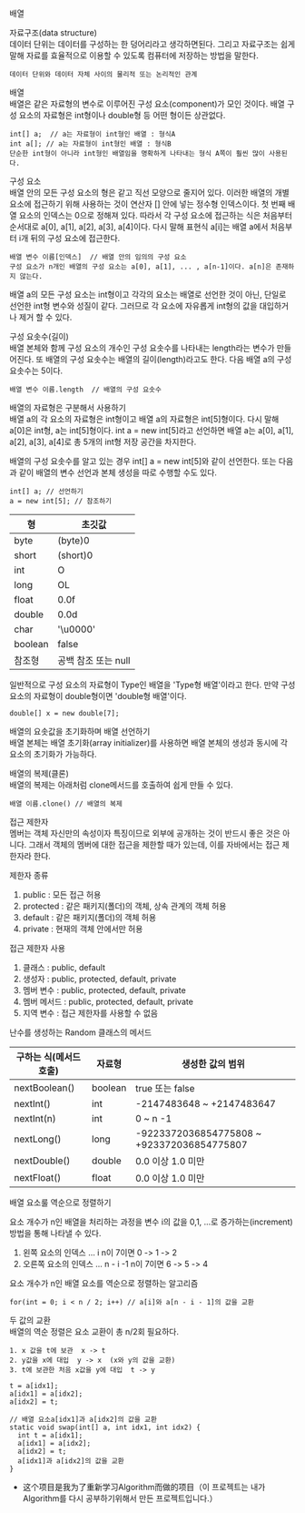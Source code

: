 배열

자료구조(data structure) <br>
데이터 단위는 데이터를 구성하는 한 덩어리라고 생각하면된다. 그리고 자료구조는 쉽게 말해 자료를 효율적으로 이용할 수 있도록 컴퓨터에 저장하는 방법을 말한다.

```
데이터 단위와 데이터 자체 사이의 물리적 또는 논리적인 관계
```

배열 <br>
배열은 같은 자료형의 변수로 이루어진 구성 요소(component)가 모인 것이다. 배열 구성 요소의 자료형은 int형이나 double형 등 어떤 형이든 상관없다. 

```
int[] a;  // a는 자료형이 int형인 배열 : 형식A
int a[]; // a는 자료형이 int형인 배열 : 형식B
단순한 int형이 아니라 int형인 배열임을 명확하게 나타내는 형식 A쪽이 훨씬 많이 사용된다.
```

구성 요소 <br>
배열 안의 모든 구성 요소의 형은 같고 직선 모양으로 줄지어 있다. 이러한 배열의 개별 요소에 접근하기 위해 사용하는 것이 연산자 [] 안에 넣는 정수형 인덱스이다. 첫 번째 배열 요소의 인덱스는 0으로 정해져 있다. 따라서 각 구성 요소에 접근하는 식은 처음부터 순서대로 a[0], a[1], a[2], a[3], a[4]이다. 다시 말해 표현식 a[i]는 배열 a에서 처음부터 i개 뒤의 구성 요소에 접근한다.

```
배열 변수 이름[인덱스]  // 배열 안의 임의의 구성 요소
구성 요소가 n개인 배열의 구성 요소는 a[0], a[1], ... , a[n-1]이다. a[n]은 존재하지 않는다. 
```

배열 a의 모든 구성 요소는 int형이고 각각의 요소는 배열로 선언한 것이 아닌, 단일로 선언한 int형 변수와 성질이 같다. 그러므로 각 요소에 자유롭게 int형의 값을 대입하거나 제거 할 수 있다.

구성 요솟수(길이) <br>
배열 본체와 함께 구성 요소의 개수인 구성 요솟수를 나타내는 length라는 변수가 만들어진다. 또 배열의 구성 요솟수는 배열의 길이(length)라고도 한다. 다음 배열 a의 구성 요솟수는 5이다.

```
배열 변수 이름.length  // 배열의 구성 요솟수
```

배열의 자료형은 구분해서 사용하기 <br>
배열 a의 각 요소의 자료형은 int형이고 배열 a의 자료형은 int[5]형이다. 다시 말해 a[0]은 int형, a는 int[5]형이다. int a = new int[5]라고 선언하면 배열 a는 a[0], a[1], a[2], a[3], a[4]로 총 5개의 int형 저장 공간을 차지한다.

배열의 구성 요솟수를 알고 있는 경우 int[] a = new int[5]와 같이 선언한다. 또는 다음과 같이 배열의 변수 선언과 본체 생성을 따로 수행할 수도 있다.

```
int[] a; // 선언하기
a = new int[5]; // 참조하기 
```

|형|초깃값|
|------|---|
|byte|(byte)0|
|short|(short)0|
|int|O|
|long|OL|
|float|0.0f|
|double|0.0d|
|char|'\u0000'|
|boolean|false|
|참조형|공백 참조 또는 null|

일반적으로 구성 요소의 자료형이 Type인 배열을 'Type형 배열'이라고 한다. 만약 구성 요소의 자료형이 double형이면 'double형 배열'이다.

```
double[] x = new double[7];
```

배열의 요솟값을 초기화하며 배열 선언하기 <br>
배열 본체는 배열 초기화(array initializer)를 사용하면 배열 본체의 생성과 동시에 각 요소의 초기화가 가능하다. 

배열의 복제(클론) <br>
배열의 복제는 아래처럼 clone메서드를 호출하여 쉽게 만들 수 있다.

```
배열 이름.clone() // 배열의 복제
```

접근 제한자 <br>
멤버는 객체 자신만의 속성이자 특징이므로 외부에 공개하는 것이 반드시 좋은 것은 아니다. 그래서 객체의 멤버에 대한 접근을 제한할 때가 있는데, 이를 자바에서는 접근 제한자라 한다.

제한자 종류 <br>
1. public : 모든 접근 허용 
2. protected : 같은 패키지(폴더)의 객체, 상속 관계의 객체 허용
3. default : 같은 패키지(폴더)의 객체 허용
4. private : 현재의 객체 안에서만 허용

접근 제한자 사용 <br>
1. 클래스 : public, default
2. 생성자 : public, protected, default, private
3. 멤버 변수 : public, protected, default, private
4. 멤버 메서드 : public, protected, default, private
5. 지역 변수 : 접근 제한자를 사용할 수 없음

난수를 생성하는 Random 클래스의 메서드 <br>

|구하는 식(메서드 호출)|자료형|생성한 값의 범위|
|------|------|------|
|nextBoolean()|boolean|true 또는 false|
|nextInt()|int|-2147483648 ~ +2147483647|
|nextInt(n)|int|0 ~ n -1|
|nextLong()|long|-9223372036854775808 ~ +923372036854775807|
|nextDouble()|double|0.0 이상 1.0 미만|
|nextFloat()|float|0.0 이상 1.0 미만|

배열 요소룰 역순으로 정렬하기 <br> 

요소 개수가 n인 배열을 처리하는 과정을 변수 i의 값을 0,1, ...로 증가하는(increment) 방법을 통해 나타낼 수 있다. <br>
1. 왼쪽 요소의 인덱스 ... i  n이 7이면 0 -> 1 -> 2
2. 오른쪽 요소의 인덱스 ... n - i -1  n이 7이면 6 -> 5 -> 4

요소 개수가 n인 배열 요소를 역순으로 정렬하는 알고리즘 <br>

```
for(int = 0; i < n / 2; i++) // a[i]와 a[n - i - 1]의 값을 교환
```

두 값의 교환 <br>
배열의 역순 정렬은 요소 교환이 총 n/2회 필요하다. 

```
1. x 값을 t에 보관  x -> t
2. y값을 x에 대입  y -> x  (x와 y의 값을 교환)
3. t에 보관한 처음 x값을 y에 대입  t -> y

t = a[idx1];
a[idx1] = a[idx2];
a[idx2] = t;

// 배열 요소a[idx1]과 a[idx2]의 값을 교환
static void swap(int[] a, int idx1, int idx2) {
  int t = a[idx1];
  a[idx1] = a[idx2];
  a[idx2] = t;
  a[idx1]과 a[idx2]의 값을 교환 
}
```



- 这个项目是我为了重新学习Algorithm而做的项目（이 프로젝트는 내가 Algorithm를 다시 공부하기위해서 만든 프로젝트입니다.）
